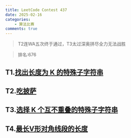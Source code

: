 ```yaml
---
title: LeetCode Contest 437
date: 2025-02-16
categories:
    - 算法比赛
comments: true
---  
```


>T2连WA五次终于通过，T3太过深奥拼尽全力无法战胜

>排名:676

<!-- more -->

## T1.[找出长度为 K 的特殊子字符串](https://leetcode.cn/contest/weekly-contest-437/problems/find-special-substring-of-length-k/description/)

## T2.[吃披萨](https://leetcode.cn/contest/weekly-contest-437/problems/eat-pizzas/description/)

## T3.[选择 K 个互不重叠的特殊子字符串](https://leetcode.cn/contest/weekly-contest-437/problems/select-k-disjoint-special-substrings/description/)

## T4.[最长V形对角线段的长度](https://leetcode.cn/contest/weekly-contest-437/problems/length-of-longest-v-shaped-diagonal-segment/description/)